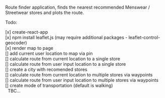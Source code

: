 Route finder application, finds the nearest recommended Menswear / Streetwear stores and plots the route. 

Todo: 

[x] create-react-app 
<br>
[x] npm install leaflet.js (may require additional packages - leaflet-control-geocoder) 
<br>
[x] render map to page
<br>
[] add current user location to map via pin 
<br>
[] calculate route from current location to a single store 
<br>
[] calculate route from user input location to a single store 
<br>
[] create a city with recomended stores 
<br>
[] calculate route from current location to multiple stores via waypoints 
<br>
[] calculate route from user input location to multiple stores via waypoints 
<br>
[] create mode of transportation (default is walking) 
<br>
  TBC...
